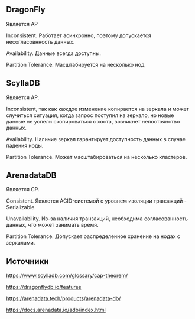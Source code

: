 ## DragonFly
Является AP

Inconsistent. Работает асинхронно, поэтому допускается несогласовнность данных.

Availability. Данные всегда доступны.

Partition Tolerance. Масштабируется на несколько нод

## ScyllaDB
Является AP. 

Inconsistent, так как каждое изменение копирается на зеркала и может случиться ситуация, когда запрос поступил на зеркало, но новые данные не успели скопироваться с хоста, возникнет непостоянство данных.

Availability. Наличие зеркал гарантирует доступность данных в случае падения ноды.

Partition Tolerance. Может масштабироваться на несколько кластеров.
## ArenadataDB
Является CP.

Consistent. Явялется ACID-системой с уровнем изоляции транзакций - Serializable.

Unavailability. Из-за наличия транзакций, необходима согласованность данных, что может занимать время.

Partition Tolerance. Допускает распределенное хранение на нодах с зеркалами.

## Источники 
https://www.scylladb.com/glossary/cap-theorem/

https://dragonflydb.io/features

https://arenadata.tech/products/arenadata-db/

https://docs.arenadata.io/adb/index.html
